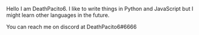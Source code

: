 
Hello I am DeathPacito6.
I like to write things in Python and JavaScript but I might learn other languages in the future.

You can reach me on discord at DeathPacito6#6666
